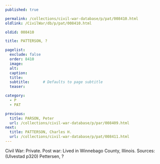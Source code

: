 ```yaml
---
published: true

permalink: /collections/civil-war-database/p/pat/008410.html
oldlink: /CivilWar/db/p/pat/008410.html

oldid: 008410

title: PATTERSON, ?

pagelist:
  exclude: false
  order: 8410
  image: 
  alt:
  caption:
  title:
  subtitle:      # Defaults to page subtitle
  teaser:

category: 
  - P 
  - PAT

previous:
  title: PARSON, Peter
  url: /collections/civil-war-database/p/par/008409.html  
next:
  title: PATTERSON, Charles H.
  url: /collections/civil-war-database/p/pat/008411.html   
---
```

Civil War: Private. Post war: Lived in Winnebago County, Illinois. Sources: (Ulvestad p320) &#147;Pettersen, ?&#148;